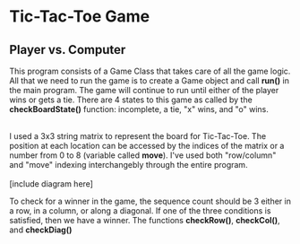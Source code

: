 <h1> Tic-Tac-Toe Game </h1>
<h2> Player vs. Computer </h2>

This program consists of a Game Class that takes care of all the game logic. All that we need to run the game is to create a Game object and call <strong>run()</strong> in the main program. The game will continue to run until either of the player wins or gets a tie. There are 4 states to this game as called by the <strong>checkBoardState()</strong> function: incomplete, a tie, "x" wins, and "o" wins. 
<br><br>

I used a 3x3 string matrix to represent the board for Tic-Tac-Toe. The position at each location can be accessed by the indices of the matrix or a number from 0 to 8 (variable called <strong>move</strong>). I've used both "row/column" and "move" indexing interchangebly through the entire program.
<br><br>
[include diagram here]

To check for a winner in the game, the sequence count should be 3 either in a row, in a column, or along a diagonal. If one of the three conditions is satisfied, then we have a winner. The functions <strong>checkRow()</strong>, <strong>checkCol()</strong>, and <strong>checkDiag()</strong> 


